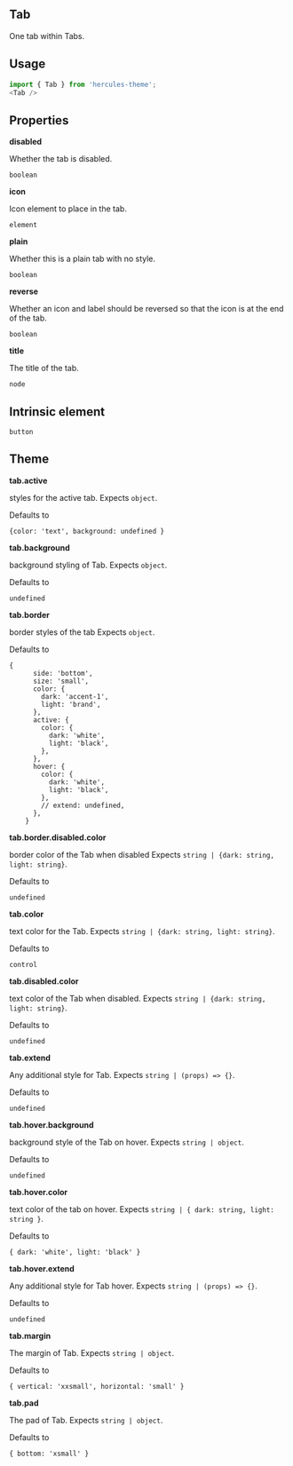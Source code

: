 ## Tab
One tab within Tabs.

## Usage

```javascript
import { Tab } from 'hercules-theme';
<Tab />
```

## Properties

**disabled**

Whether the tab is disabled.

```
boolean
```

**icon**

Icon element to place in the tab.

```
element
```

**plain**

Whether this is a plain tab with no style.

```
boolean
```

**reverse**

Whether an icon and label should be reversed so that the icon is at the
              end of the tab.

```
boolean
```

**title**

The title of the tab.

```
node
```
  
## Intrinsic element

```
button
```
## Theme
  
**tab.active**

styles for the active tab. Expects `object`.

Defaults to

```
{color: 'text', background: undefined }
```

**tab.background**

background styling of Tab. Expects `object`.

Defaults to

```
undefined
```

**tab.border**

border styles of the tab Expects `object`.

Defaults to

```
{
      side: 'bottom',
      size: 'small',
      color: {
        dark: 'accent-1',
        light: 'brand',
      },
      active: {
        color: {
          dark: 'white',
          light: 'black',
        },
      },
      hover: {
        color: {
          dark: 'white',
          light: 'black',
        },
        // extend: undefined,
      },
    }
```

**tab.border.disabled.color**

border color of the Tab when disabled Expects `string | {dark: string, light: string}`.

Defaults to

```
undefined
```

**tab.color**

text color for the Tab. Expects `string | {dark: string, light: string}`.

Defaults to

```
control
```

**tab.disabled.color**

text color of the Tab when disabled. Expects `string | {dark: string, light: string}`.

Defaults to

```
undefined
```

**tab.extend**

Any additional style for Tab. Expects `string | (props) => {}`.

Defaults to

```
undefined
```

**tab.hover.background**

background style of the Tab on hover. Expects `string | object`.

Defaults to

```
undefined
```

**tab.hover.color**

text color of the tab on hover. Expects `string | { dark: string, light: string }`.

Defaults to

```
{ dark: 'white', light: 'black' }
```

**tab.hover.extend**

Any additional style for Tab hover. Expects `string | (props) => {}`.

Defaults to

```
undefined
```

**tab.margin**

The margin of Tab. Expects `string | object`.

Defaults to

```
{ vertical: 'xxsmall', horizontal: 'small' }
```

**tab.pad**

The pad of Tab. Expects `string | object`.

Defaults to

```
{ bottom: 'xsmall' }
```
